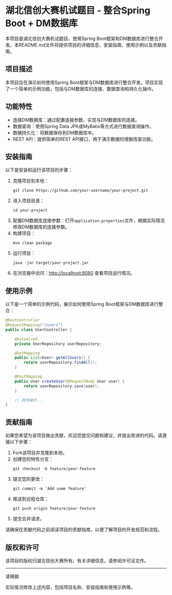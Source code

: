 # 湖北信创大赛机试题目 - 整合Spring Boot + DM数据库

本项目是湖北信创大赛机试题目，使用Spring Boot框架和DM数据库进行整合开发。本README.md文件将提供项目的详细信息、安装指南、使用示例以及贡献指南。

## 项目描述

本项目旨在演示如何使用Spring Boot框架与DM数据库进行整合开发。项目实现了一个简单的示例功能，包括与DM数据库的连接、数据查询和持久化操作。

## 功能特性

- 连接DM数据库：通过配置连接参数，实现与DM数据库的连接。
- 数据查询：使用Spring Data JPA或MyBatis等方式进行数据查询操作。
- 数据持久化：将数据保存到DM数据库中。
- REST API：提供简单的REST API接口，用于演示数据的增删改查功能。

## 安装指南

以下是安装和运行该项目的步骤：

1. 克隆项目到本地：
   ```
   git clone https://github.com/your-username/your-project.git
   ```
2. 进入项目目录：
   ```
   cd your-project
   ```
3. 配置DM数据库连接参数：打开`application.properties`文件，根据实际情况修改DM数据库的连接参数。
4. 构建项目：
   ```
   mvn clean package
   ```
5. 运行项目：
   ```
   java -jar target/your-project.jar
   ```
6. 在浏览器中访问：[http://localhost:8080](http://localhost:8080) 查看项目运行情况。

## 使用示例

以下是一个简单的示例代码，展示如何使用Spring Boot框架与DM数据库进行整合：

```java
@RestController
@RequestMapping("/users")
public class UserController {

    @Autowired
    private UserRepository userRepository;

    @GetMapping
    public List<User> getAllUsers() {
        return userRepository.findAll();
    }

    @PostMapping
    public User createUser(@RequestBody User user) {
        return userRepository.save(user);
    }

    // 其他操作...
}
```

## 贡献指南

如果您希望为该项目做出贡献，欢迎您提交问题和建议，并提出改进的代码。请遵循以下步骤：

1. Fork该项目并克隆到本地。
2. 创建您的特性分支：
   ```
   git checkout -b feature/your-feature
   ```
3. 提交您的更改：
   ```
   git commit -m 'Add some feature'
   ```
4. 推送到远程仓库：
   ```
   git push origin feature/your-feature
   ```
5. 提交合并请求。

请确保在贡献代码之前阅读项目的贡献指南，以便了解项目的开发规范和流程。

## 版权和许可

该项目的版权归湖北信创大赛所有。有关详细信息，请参阅许可证文件。

---

请根据

实际情况修改上述内容，包括项目名称、安装指南和使用示例等。
